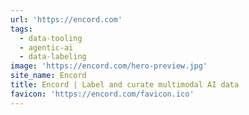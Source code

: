 ```yaml
---
url: 'https://encord.com'
tags:
  - data-tooling
  - agentic-ai
  - data-labeling
image: 'https://encord.com/hero-preview.jpg'
site_name: Encord
title: Encord | Label and curate multimodal AI data
favicon: 'https://encord.com/favicon.ico'
---
```


